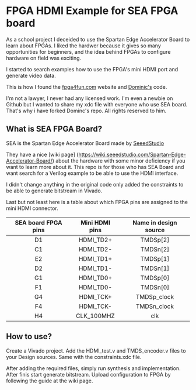 # FPGA HDMI Example for SEA FPGA board

As a school project I deceided to use the Spartan Edge Accelerator Board to learn about FPGAs. I liked the hardwer because it gives so many opportunities for beginners, 
and the idea behind FPGAs to configure hardware on field was exciting.

I started to search examples how to use the FPGA's mini HDMI port and generate video data. 

This is how I found the [fpga4fun.com](https://www.fpga4fun.com/) website and [Dominic's](https://github.com/dominic-meads/HDMI_FPGA) code. 

I'm not a lawyer, I never had any licensed work. I'm even a newbie on Github but I wanted to share my xdc file with everyone who use SEA board. That's why i have forked Dominc's repo. All rights reserved to him.

## What is SEA FPGA Board?

SEA is the Spartan Edge Accelerator Board made by [SeeedStudio](https://www.seeedstudio.com/)

They have a nice [wiki page] (https://wiki.seeedstudio.com/Spartan-Edge-Accelerator-Board/) about the hardware with some minor deficiency if you want to learn more about it. This repo is for those who has SEA Board and want search for a Verilog example to be able to use the HDMI interface.

I didn't change anything in the original code only added the constraints to be able to generate bitstream in Vivado.

Last but not least here is a table about which FPGA pins are assigned to the mini HDMI connector.

| SEA board FPGA pins | Mini HDMI pins | Name in design source |
|:-------------------:|:--------------:|:---------------------:|
| D1		      | HDMI_TD2+      | TMDSp[2]	       |
| C1		      | HDMI_TD2-      | TMDSn[2]	       |
| E2 		      | HDMI_TD1+      | TMDSp[1] 	       |
| D2 		      | HDMI_TD1-      | TMDSn[1]	       |
| G1                  | HDMI_TD0+      | TMDSp[0]	       |
| F1		      | HDMI_TD0-      | TMDSn[0]	       |
| G4		      | HDMI_TCK+      | TMDSp_clock	       |
| F4                  | HDMI_TCK-      | TMDSn_clock	       |
| H4	              | CLK_100MHZ     | clk		       |

## How to use?
Create a Vivado project. Add the HDMI_test.v and TMDS_encoder.v files to your Design sources. 
Same with the constraints.xdc file. 

After adding the required files, simply run synthesis and implementation. After finis start generate bitstream. 
Upload configuration to FPGA by following the guide at the wiki page.
